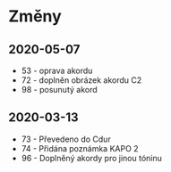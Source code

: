 # Změny
## 2020-05-07
- 53 - oprava akordu
- 72 - doplněn obrázek akordu C2
- 98 - posunutý akord

## 2020-03-13
- 73 - Převedeno do Cdur
- 74 - Přidána poznámka KAPO 2
- 96 - Doplněný akordy pro jinou tóninu
